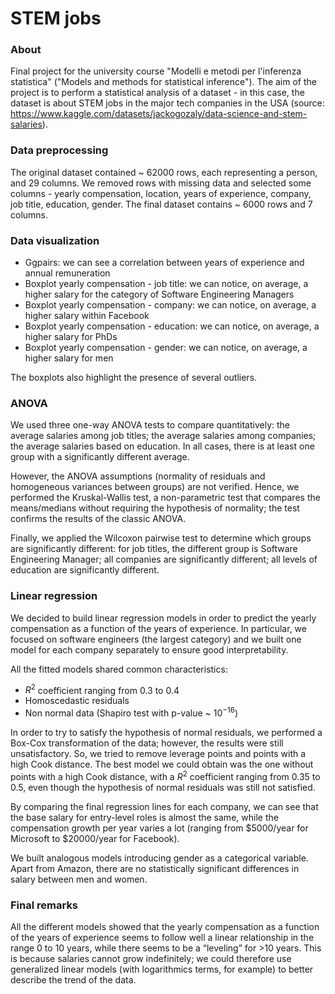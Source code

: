 # STEM jobs

### About

Final project for the university course "Modelli e metodi per l'inferenza statistica" ("Models and methods for statistical inference"). The aim of the project is to perform a statistical analysis of a dataset - in this case, the dataset is about STEM jobs in the major tech companies in the USA (source: https://www.kaggle.com/datasets/jackogozaly/data-science-and-stem-salaries).

### Data preprocessing

The original dataset contained ~ 62000 rows, each representing a person, and 29 columns. We removed rows with missing data and selected some columns - yearly compensation, location, years of experience, company, job title, education, gender. The final dataset contains ~ 6000 rows and 7 columns. 

### Data visualization

- Ggpairs: we can see a correlation between years of experience and annual remuneration
- Boxplot yearly compensation - job title: we can notice, on average, a higher salary for the category of Software Engineering Managers
- Boxplot yearly compensation - company: we can notice, on average, a higher salary within Facebook
- Boxplot yearly compensation - education: we can notice, on average, a higher salary for PhDs
- Boxplot yearly compensation - gender: we can notice, on average, a higher salary for men

The boxplots also highlight the presence of several outliers.

### ANOVA

We used three one-way ANOVA tests to compare quantitatively: the average salaries among job titles; the average salaries among companies; the average salaries based on education. In all cases, there is at least one group with a significantly different average.

However, the ANOVA assumptions (normality of residuals and homogeneous variances between groups) are not verified. Hence, we performed the Kruskal-Wallis test, a non-parametric test that compares the means/medians without requiring the hypothesis of normality; the test confirms the results of the classic ANOVA.

Finally, we applied the Wilcoxon pairwise test to determine which groups are significantly different: for job titles, the different group is Software Engineering Manager; all companies are significantly different; all levels of education are significantly different.

### Linear regression

We decided to build linear regression models in order to predict the yearly compensation as a function of the years of experience. In particular, we focused on software engineers (the largest category) and we built one model for each company separately to ensure good interpretability.

All the fitted models shared common characteristics:
- $R^2$ coefficient ranging from 0.3 to 0.4
- Homoscedastic residuals
- Non normal data (Shapiro test with p-value ~ $10^{-16}$)

In order to try to satisfy the hypothesis of normal residuals, we performed a Box-Cox transformation of the data; however, the results were still unsatisfactory. So, we tried to remove leverage points and points with a high Cook distance. The best model we could obtain was the one without points with a high Cook distance, with a $R^2$ coefficient ranging from 0.35 to 0.5, even though the hypothesis of normal residuals was still not satisfied.

By comparing the final regression lines for each company, we can see that the base salary for entry-level roles is almost the same, while the compensation growth per year varies a lot (ranging from $5000/year for Microsoft to $20000/year for Facebook).

We built analogous models introducing gender as a categorical variable. Apart from Amazon, there are no statistically significant differences in salary between men and women.

### Final remarks

All the different models showed that the yearly compensation as a function of the years of experience seems to follow well a linear relationship in the range 0 to 10 years, while there seems to be a “leveling” for >10 years. This is because salaries cannot grow indefinitely; we could therefore use generalized linear models (with logarithmics terms, for example) to better describe the trend of the data.
